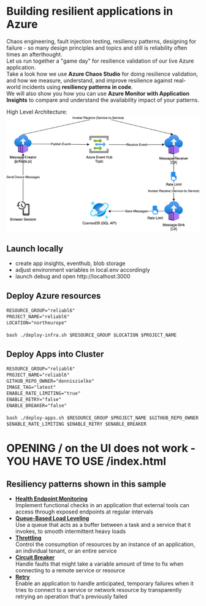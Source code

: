 # Building resilient applications in Azure


Chaos engineering, fault injection testing, resiliency patterns, designing for failure - so many design principles and topics and still is reliability often times an afterthought.  
Let us run together a "game day" for resilience validation of our live Azure application.  
Take a look how we use **Azure Chaos Studio** for doing resilience validation, and how we measure, understand, and improve resilience against real-world incidents using **resiliency patterns in code**.  
We will also show you how you can use **Azure Monitor with Application Insights** to compare and understand the availability impact of your patterns.

High Level Architecture:
![](/architecture.png)

## Launch locally
- create app insights, eventhub, blob storage
- adjust environment variables in local.env accordingly
- launch debug and open http://localhost:3000

## Deploy Azure resources

```
RESOURCE_GROUP="reliabl6"
PROJECT_NAME="reliabl6"
LOCATION="northeurope"

bash ./deploy-infra.sh $RESOURCE_GROUP $LOCATION $PROJECT_NAME

```

## Deploy Apps into Cluster

```
RESOURCE_GROUP="reliabl6"
PROJECT_NAME="reliabl6"
GITHUB_REPO_OWNER="denniszielke"
IMAGE_TAG="latest"
ENABLE_RATE_LIMITING="true"
ENABLE_RETRY="false"
ENABLE_BREAKER="false"

bash ./deploy-apps.sh $RESOURCE_GROUP $PROJECT_NAME $GITHUB_REPO_OWNER $ENABLE_RATE_LIMITING $ENABLE_RETRY $ENABLE_BREAKER

```

# OPENING / on the UI does not work - YOU HAVE TO USE /index.html

## Resiliency patterns shown in this sample

* [**Health Endpoint Monitoring**](https://docs.microsoft.com/en-us/azure/architecture/patterns/health-endpoint-monitoring)  
  Implement functional checks in an application that external tools can access through exposed endpoints at regular intervals
* [**Queue-Based Load Leveling**](https://docs.microsoft.com/en-us/azure/architecture/patterns/queue-based-load-leveling)   
  Use a queue that acts as a buffer between a task and a service that it invokes, to smooth intermittent heavy loads
* [**Throttling**](https://docs.microsoft.com/en-us/azure/architecture/patterns/throttling)  
  Control the consumption of resources by an instance of an application, an individual tenant, or an entire service
* [**Circuit Breaker**](https://docs.microsoft.com/en-us/azure/architecture/patterns/circuit-breaker)  
  Handle faults that might take a variable amount of time to fix when connecting to a remote service or resource
* [**Retry**](https://docs.microsoft.com/en-us/azure/architecture/patterns/retry)  
  Enable an application to handle anticipated, temporary failures when it tries to connect to a service or network resource by transparently retrying an operation that's previously failed
